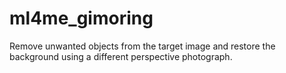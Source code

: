 # ml4me_gimoring
Remove unwanted objects from the target image and restore the background using a different perspective photograph.
